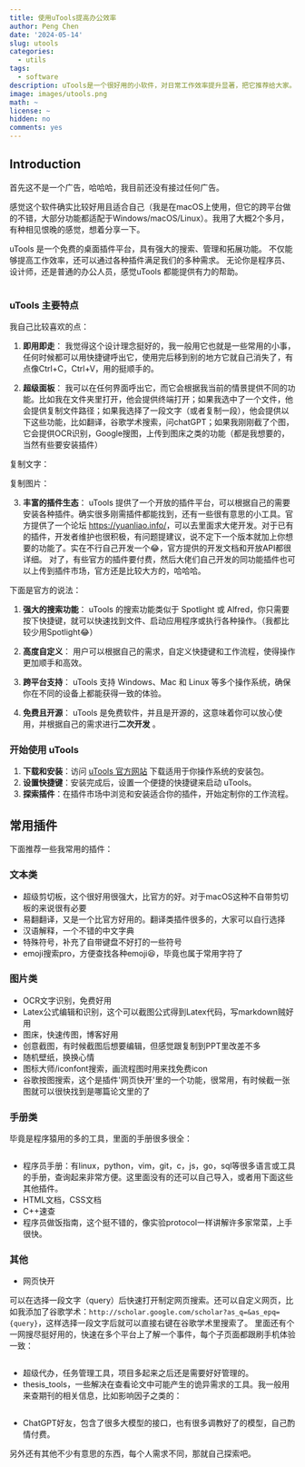 ```yaml
---
title: 使用uTools提高办公效率
author: Peng Chen
date: '2024-05-14'
slug: utools
categories:
  - utils
tags:
  - software
description: uTools是一个很好用的小软件，对日常工作效率提升显著，把它推荐给大家。
image: images/utools.png
math: ~
license: ~
hidden: no
comments: yes
---
```


## Introduction

首先这不是一个广告，哈哈哈，我目前还没有接过任何广告。

感觉这个软件确实比较好用且适合自己（我是在macOS上使用，但它的跨平台做的不错，大部分功能都适配于Windows/macOS/Linux）。我用了大概2个多月，有种相见恨晚的感觉，想着分享一下。

uTools 是一个免费的桌面插件平台，具有强大的搜索、管理和拓展功能。
不仅能够提高工作效率，还可以通过各种插件满足我们的多种需求。
无论你是程序员、设计师，还是普通的办公人员，感觉uTools 都能提供有力的帮助。

[<img src="images/utools.png" title=""/>](https://u.tools/)

### uTools 主要特点

我自己比较喜欢的点：

1. **即用即走**：
   我觉得这个设计理念挺好的，我一般用它也就是一些常用的小事，任何时候都可以用快捷键呼出它，使用完后移到别的地方它就自己消失了，有点像Ctrl+C，Ctrl+V，用的挺顺手的。
   
2. **超级面板**：
    我可以在任何界面呼出它，而它会根据我当前的情景提供不同的功能。比如我在文件夹里打开，他会提供终端打开；如果我选中了一个文件，他会提供复制文件路径；如果我选择了一段文字（或者复制一段），他会提供以下这些功能，比如翻译，谷歌学术搜索，问chatGPT；如果我刚刚截了个图，它会提供OCR识别，Google搜图，上传到图床之类的功能（都是我想要的，当然有些要安装插件）

复制文字：
<img src="images/utools2.png" title=""/>

复制图片：
<img src="images/utools3.png" title=""/>

3. **丰富的插件生态**：
   uTools 提供了一个开放的插件平台，可以根据自己的需要安装各种插件。确实很多刚需插件都能找到，还有一些很有意思的小工具。官方提供了一个论坛 <https://yuanliao.info/>，可以去里面求大佬开发。对于已有的插件，开发者维护也很积极，有问题提建议，说不定下一个版本就加上你想要的功能了。实在不行自己开发一个😂，官方提供的开发文档和开放API都很详细。
   对了，有些官方的插件要付费，然后大佬们自己开发的同功能插件也可以上传到插件市场，官方还是比较大方的，哈哈哈。
   
下面是官方的说法：

1. **强大的搜索功能**：
   uTools 的搜索功能类似于 Spotlight 或 Alfred，你只需要按下快捷键，就可以快速找到文件、启动应用程序或执行各种操作。（我都比较少用Spotlight😂）

2. **高度自定义**：
   用户可以根据自己的需求，自定义快捷键和工作流程，使得操作更加顺手和高效。

3. **跨平台支持**：
   uTools 支持 Windows、Mac 和 Linux 等多个操作系统，确保你在不同的设备上都能获得一致的体验。

4. **免费且开源**：
   uTools 是免费软件，并且是开源的，这意味着你可以放心使用，并根据自己的需求进行**二次开发** 。
   

### 开始使用 uTools

1. **下载和安装**：访问 [uTools 官方网站](https://u.tools/) 下载适用于你操作系统的安装包。
2. **设置快捷键**：安装完成后，设置一个便捷的快捷键来启动 uTools。
3. **探索插件**：在插件市场中浏览和安装适合你的插件，开始定制你的工作流程。

## 常用插件

下面推荐一些我常用的插件：

### 文本类

- 超级剪切板，这个很好用很强大，比官方的好。对于macOS这种不自带剪切板的来说很有必要
- 易翻翻译，又是一个比官方好用的。翻译类插件很多的，大家可以自行选择
- 汉语解释，一个不错的中文字典
- 特殊符号，补充了自带键盘不好打的一些符号
- emoji搜索pro，方便查找各种emoji😆，毕竟也属于常用字符了

### 图片类

- OCR文字识别，免费好用
- Latex公式编辑和识别，这个可以截图公式得到Latex代码，写markdown贼好用
- 图床，快速传图，博客好用
- 创意截图，有时候截图后想要编辑，但感觉跟复制到PPT里改差不多
- 随机壁纸，换换心情
- 图标大师/iconfont搜索，画流程图时用来找免费icon
- 谷歌按图搜索，这个是插件'网页快开'里的一个功能，很常用，有时候截一张图就可以很快找到是哪篇论文里的了

### 手册类

毕竟是程序猿用的多的工具，里面的手册很多很全：

<img src="images/utools4.png" title=""/>

- 程序员手册：有linux，python，vim，git，c，js，go，sql等很多语言或工具的手册，查询起来非常方便。这里面没有的还可以自己导入，或者用下面这些其他插件。
- HTML文档，CSS文档
- C++速查
- 程序员做饭指南，这个挺不错的，像实验protocol一样讲解许多家常菜，上手很快。

### 其他

- 网页快开

可以在选择一段文字（query）后快速打开制定网页搜索。还可以自定义网页，比如我添加了谷歌学术：`http://scholar.google.com/scholar?as_q=&as_epq={query}`，这样选择一段文字后就可以直接右键在谷歌学术里搜索了。
里面还有个一网搜尽挺好用的，快速在多个平台上了解一个事件，每个子页面都跟刷手机体验一致：

<img src="images/utools5.png" title=""/>

- 超级代办，任务管理工具，项目多起来之后还是需要好好管理的。
- thesis_tools，一些解决在查看论文中可能产生的诡异需求的工具。我一般用来查期刊的相关信息，比如影响因子之类的：

<img src="images/utools6.png" title=""/>

- ChatGPT好友，包含了很多大模型的接口，也有很多调教好了的模型，自己酌情付费。

另外还有其他不少有意思的东西，每个人需求不同，那就自己探索吧。

